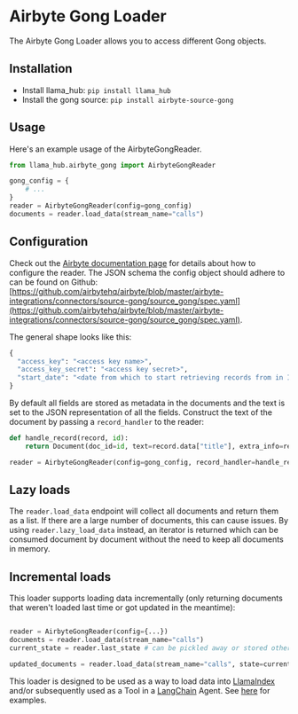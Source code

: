 # Airbyte Gong Loader

The Airbyte Gong Loader allows you to access different Gong objects.

## Installation

* Install llama_hub: `pip install llama_hub`
* Install the gong source: `pip install airbyte-source-gong`

## Usage

Here's an example usage of the AirbyteGongReader.

```python
from llama_hub.airbyte_gong import AirbyteGongReader

gong_config = {
    # ...
}
reader = AirbyteGongReader(config=gong_config)
documents = reader.load_data(stream_name="calls")
```

## Configuration

Check out the [Airbyte documentation page](https://docs.airbyte.com/integrations/sources/gong/) for details about how to configure the reader.
The JSON schema the config object should adhere to can be found on Github: [https://github.com/airbytehq/airbyte/blob/master/airbyte-integrations/connectors/source-gong/source_gong/spec.yaml](https://github.com/airbytehq/airbyte/blob/master/airbyte-integrations/connectors/source-gong/source_gong/spec.yaml).

The general shape looks like this:
```python
{
  "access_key": "<access key name>",
  "access_key_secret": "<access key secret>",
  "start_date": "<date from which to start retrieving records from in ISO format, e.g. 2020-10-20T00:00:00Z>",
}
```

By default all fields are stored as metadata in the documents and the text is set to the JSON representation of all the fields. Construct the text of the document by passing a `record_handler` to the reader:
```python
def handle_record(record, id):
    return Document(doc_id=id, text=record.data["title"], extra_info=record.data)

reader = AirbyteGongReader(config=gong_config, record_handler=handle_record)
```

## Lazy loads

The `reader.load_data` endpoint will collect all documents and return them as a list. If there are a large number of documents, this can cause issues. By using `reader.lazy_load_data` instead, an iterator is returned which can be consumed document by document without the need to keep all documents in memory.

## Incremental loads

This loader supports loading data incrementally (only returning documents that weren't loaded last time or got updated in the meantime):
```python

reader = AirbyteGongReader(config={...})
documents = reader.load_data(stream_name="calls")
current_state = reader.last_state # can be pickled away or stored otherwise

updated_documents = reader.load_data(stream_name="calls", state=current_state) # only loads documents that were updated since last time
```

This loader is designed to be used as a way to load data into [LlamaIndex](https://github.com/jerryjliu/llama_index/tree/main/llama_index) and/or subsequently used as a Tool in a [LangChain](https://github.com/hwchase17/langchain) Agent. See [here](https://github.com/emptycrown/llama-hub/tree/main) for examples.
